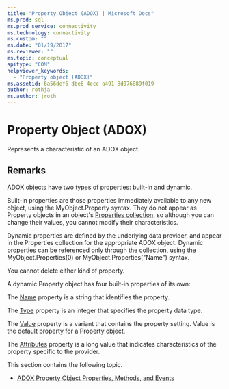 ```yaml
---
title: "Property Object (ADOX) | Microsoft Docs"
ms.prod: sql
ms.prod_service: connectivity
ms.technology: connectivity
ms.custom: ""
ms.date: "01/19/2017"
ms.reviewer: ""
ms.topic: conceptual
apitype: "COM"
helpviewer_keywords: 
  - "Property object [ADOX]"
ms.assetid: 6a56def6-dbe6-4ccc-a491-8d076889f019
author: rothja
ms.author: jroth
---
```

# Property Object (ADOX)
Represents a characteristic of an ADOX object.  
  
## Remarks  
 ADOX objects have two types of properties: built-in and dynamic.  
  
 Built-in properties are those properties immediately available to any new object, using the MyObject.Property syntax. They do not appear as Property objects in an object's [Properties collection](../../../ado/reference/ado-api/properties-collection-ado.md), so although you can change their values, you cannot modify their characteristics.  
  
 Dynamic properties are defined by the underlying data provider, and appear in the Properties collection for the appropriate ADOX object.  Dynamic properties can be referenced only through the collection, using the MyObject.Properties(0) or MyObject.Properties("Name") syntax.  
  
 You cannot delete either kind of property.  
  
 A dynamic Property object has four built-in properties of its own:  
  
 The [Name](../../../ado/reference/ado-api/name-property-ado.md) property is a string that identifies the property.  
  
 The [Type](../../../ado/reference/ado-api/type-property-ado.md) property is an integer that specifies the property data type.  
  
 The [Value](../../../ado/reference/ado-api/value-property-ado.md) property is a variant that contains the property setting. Value is the default property for a Property object.  
  
 The [Attributes](../../../ado/reference/ado-api/attributes-property-ado.md) property is a long value that indicates characteristics of the property specific to the provider.  
  
 This section contains the following topic.  
  
-   [ADOX Property Object Properties, Methods, and Events](../../../ado/reference/adox-api/adox-property-object-properties-methods-and-events.md)
